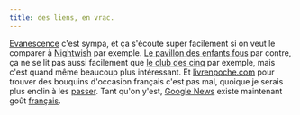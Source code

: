 ```yaml
---
title: des liens, en vrac.
---
```


[Evanescence](http://www.evanescence.com) c'est sympa, et ça s'écoute super
facilement si on veut le comparer à [Nightwish](http://www.nightwish.com/) par
exemple. [Le pavillon des enfants
fous](http://www.livrenpoche.com/livre-21855.html) par contre, ça ne se lit
pas aussi facilement que [le club des
cinq](http://www.livrenpoche.com/livre-147414.html) par exemple, mais c'est
quand même beaucoup plus intéressant. Et
[livrenpoche.com](http://www.livrenpoche.com) pour trouver des bouquins
d'occasion français c'est pas mal, quoique je serais plus enclin à les
[passer](http://www.passe-livre.com/default.asp). Tant qu'on y'est, [Google
News](http://news.google.com) existe maintenant goût
[français](http://news.google.fr).

